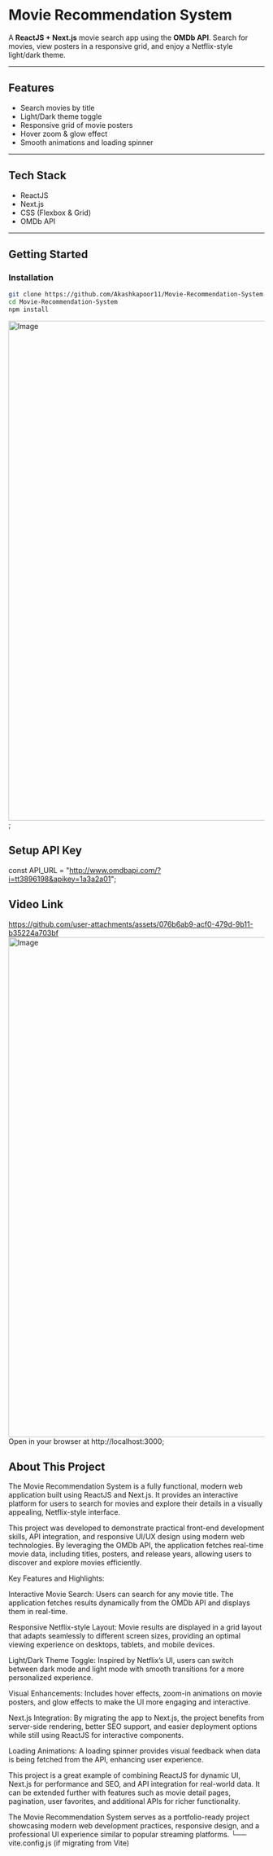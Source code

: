# Movie Recommendation System

A **ReactJS + Next.js** movie search app using the **OMDb API**. Search for movies, view posters in a responsive grid, and enjoy a Netflix-style light/dark theme.

---

## Features

- Search movies by title  
- Light/Dark theme toggle  
- Responsive grid of movie posters  
- Hover zoom & glow effect  
- Smooth animations and loading spinner  

---

## Tech Stack

- ReactJS  
- Next.js  
- CSS (Flexbox & Grid)  
- OMDb API  

---

## Getting Started

### Installation

```bash
git clone https://github.com/Akashkapoor11/Movie-Recommendation-System.git
cd Movie-Recommendation-System
npm install
```
<img width="1900" height="982" alt="Image" src="https://github.com/user-attachments/assets/24f5b1c1-d272-440d-803b-8ebb40dec92a" />;
## Setup API Key
const API_URL = "http://www.omdbapi.com/?i=tt3896198&apikey=1a3a2a01";

## Video Link
https://github.com/user-attachments/assets/076b6ab9-acf0-479d-9b11-b35224a703bf
<img width="1900" height="982" alt="Image" src="https://github.com/user-attachments/assets/24f5b1c1-d272-440d-803b-8ebb40dec92a" />
Open in your browser at http://localhost:3000;

## About This Project

The Movie Recommendation System is a fully functional, modern web application built using ReactJS and Next.js. It provides an interactive platform for users to search for movies and explore their details in a visually appealing, Netflix-style interface.

This project was developed to demonstrate practical front-end development skills, API integration, and responsive UI/UX design using modern web technologies. By leveraging the OMDb API, the application fetches real-time movie data, including titles, posters, and release years, allowing users to discover and explore movies efficiently.

Key Features and Highlights:

Interactive Movie Search: Users can search for any movie title. The application fetches results dynamically from the OMDb API and displays them in real-time.

Responsive Netflix-style Layout: Movie results are displayed in a grid layout that adapts seamlessly to different screen sizes, providing an optimal viewing experience on desktops, tablets, and mobile devices.

Light/Dark Theme Toggle: Inspired by Netflix’s UI, users can switch between dark mode and light mode with smooth transitions for a more personalized experience.

Visual Enhancements: Includes hover effects, zoom-in animations on movie posters, and glow effects to make the UI more engaging and interactive.

Next.js Integration: By migrating the app to Next.js, the project benefits from server-side rendering, better SEO support, and easier deployment options while still using ReactJS for interactive components.

Loading Animations: A loading spinner provides visual feedback when data is being fetched from the API, enhancing user experience.

This project is a great example of combining ReactJS for dynamic UI, Next.js for performance and SEO, and API integration for real-world data. It can be extended further with features such as movie detail pages, pagination, user favorites, and additional APIs for richer functionality.

The Movie Recommendation System serves as a portfolio-ready project showcasing modern web development practices, responsive design, and a professional UI experience similar to popular streaming platforms.
└── vite.config.js (if migrating from Vite)



